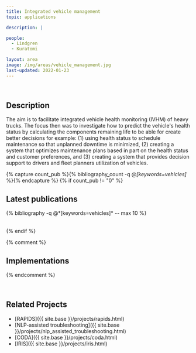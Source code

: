 ```yaml
---
title: Integrated vehicle management
topic: applications

description: |

people:
  - Lindgren
  - Kuratomi

layout: area
image: /img/areas/vehicle_management.jpg
last-updated: 2022-01-23
---
```


<br>

## Description

The aim is to facilitate integrated vehicle health monitoring (IVHM) of heavy trucks. The focus then was to investigate how to predict the vehicle's health status by calculating the components remaining life to be able for create better decisions for example: (1) using health status to schedule maintenance so that unplanned downtime is minimized, (2) creating a system that optimizes maintenance plans based in part on the health status and customer preferences, and (3) creating a system that provides decision support to drivers and fleet planners utilization of vehicles.

{% capture count_pub %}{% bibliography_count -q @*[keywords=vehicles]* %}{% endcapture %}
{% if count_pub != "0" %}
<br>

## Latest publications

<div class="publications">
    <table class="table">
        <tbody>
        <tr>
          {% bibliography -q @*[keywords=vehicles]*  -- max 10 %}
        </tr>
        </tbody>
    </table>
</div>
{% endif %}
 
 <br>
 
 {% comment %}
## Implementations

{% endcomment %}

<br>

## Related Projects

- [RAPIDS]({{ site.base }}/projects/rapids.html)
- [NLP-assisted troubleshooting]({{ site.base }}/projects/nlp_assisted_troubleshooting.html)
- [CODA]({{ site.base }}/projects/coda.html)
- [IRIS]({{ site.base }}/projects/iris.html)
